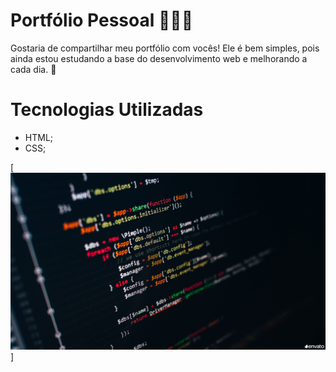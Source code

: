 # Portfólio Pessoal 🧑🏾‍💻

Gostaria de compartilhar meu portfólio com vocês! Ele é bem simples, pois ainda estou estudando a base do desenvolvimento web e melhorando a cada dia. 🚀

# Tecnologias Utilizadas

- HTML;
- CSS;

[<img src="./img/coder.jpg" alt="imagem de código">]
